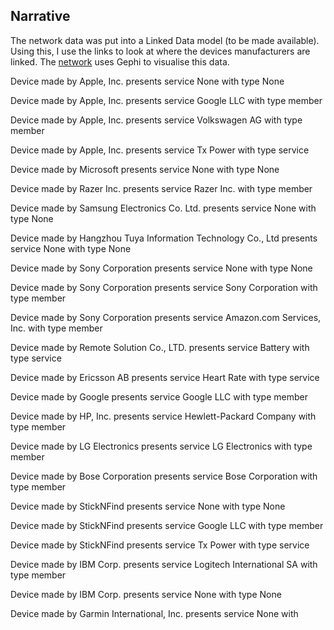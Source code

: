 ## Narrative

The network data was put into a Linked Data model (to be made available). Using this, I use the links to look at where the devices manufacturers are linked. The [network](networks) uses Gephi to visualise this data.

Device made by Apple, Inc. presents service None with type None 

Device made by Apple, Inc. presents service Google LLC with type member 

Device made by Apple, Inc. presents service Volkswagen AG with type member 

Device made by Apple, Inc. presents service Tx Power with type service 

Device made by Microsoft presents service None with type None 

Device made by Razer Inc. presents service Razer Inc. with type member

Device made by Samsung Electronics Co. Ltd. presents service None with type None 

Device made by Hangzhou Tuya Information  Technology Co., Ltd presents service None with type None 

Device made by Sony Corporation presents service None with type None 

Device made by Sony Corporation presents service Sony Corporation with type member

Device made by Sony Corporation presents service Amazon.com Services, Inc. with type member 

Device made by Remote Solution Co., LTD. presents service Battery with type service 

Device made by Ericsson AB presents service Heart Rate with type service 

Device made by Google presents service Google LLC with type member 

Device made by HP, Inc. presents service Hewlett-Packard Company with type member 

Device made by LG Electronics presents service LG Electronics with type member 

Device made by Bose Corporation presents service Bose Corporation with type member 

Device made by StickNFind presents service None with type None 

Device made by StickNFind presents service Google LLC with type member 

Device made by StickNFind presents service Tx Power with type service 

Device made by IBM Corp. presents service Logitech International SA with type member

Device made by IBM Corp. presents service None with type None 

Device made by Garmin International, Inc. presents service None with 